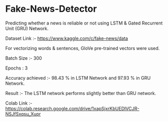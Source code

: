 # Fake-News-Detector
Predicting whether a news is reliable or not using LSTM &amp; Gated Recurrent Unit (GRU) Network.


Dataset Link :- https://www.kaggle.com/c/fake-news/data

For vectorizing words & sentences, GloVe pre-trained vectors were used.

Batch Size :- 300

Epochs : 3

Accuracy achieved :- 98.43 % in LSTM Network and 97.93 % in GRU Network.


Result :- The LSTM network performs slightly better than GRU network.

Colab Link :- https://colab.research.google.com/drive/1xapSjxrKbUEDlVCJR-NSJfSxqsu_Xupr
